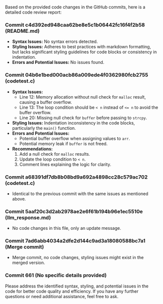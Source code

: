 Based on the provided code changes in the GitHub commits, here is a detailed code review report:

### Commit c4d392ed948caa62be8e5c1b06442fc16f4f2b58 (README.md)
- **Syntax Issues:** No syntax errors detected.
- **Styling Issues:** Adheres to best practices with markdown formatting, but lacks significant styling guidelines for code blocks or consistency in indentation.
- **Errors and Potential Issues:** No issues found.

### Commit 04b6e1bed000acb86a009ede4f0362980fcb2755 (codetest.c)
- **Syntax Issues:**
  - Line 12: Memory allocation without null check for `malloc` result, causing a buffer overflow.
  - Line 13: The loop condition should be `< n` instead of `<= n` to avoid the buffer overflow.
  - Line 20: Missing null check for `buffer` before passing to `strcpy`.
- **Styling Issues:** Indentation inconsistency in the code blocks, particularly the `main()` function.
- **Errors and Potential Issues:**
  - Potential buffer overflow when assigning values to `arr`.
  - Potential memory leak if `buffer` is not freed.
- **Recommendations:**
  1. Add a null check for `malloc` results.
  2. Update the loop condition to `< n`.
  3. Comment lines explaining the logic for clarity.

### Commit a68391df7db8b08bd9a692a4898cc28c579ac702 (codetest.c)
- Identical to the previous commit with the same issues as mentioned above.

### Commit 5aaf20c3d2ab2978ae2e6f61b194b96e1ec5510e (llm_response.md)
- No code changes in this file, only an update message.

### Commit 7ad6abb4034a2dfe2d144c9ad3a18080588bc7a1 (Merge commit)
- Merge commit, no code changes, styling issues might exist in the merged version.

### Commit 661 (No specific details provided)

Please address the identified syntax, styling, and potential issues in the code for better code quality and efficiency. If you have any further questions or need additional assistance, feel free to ask.